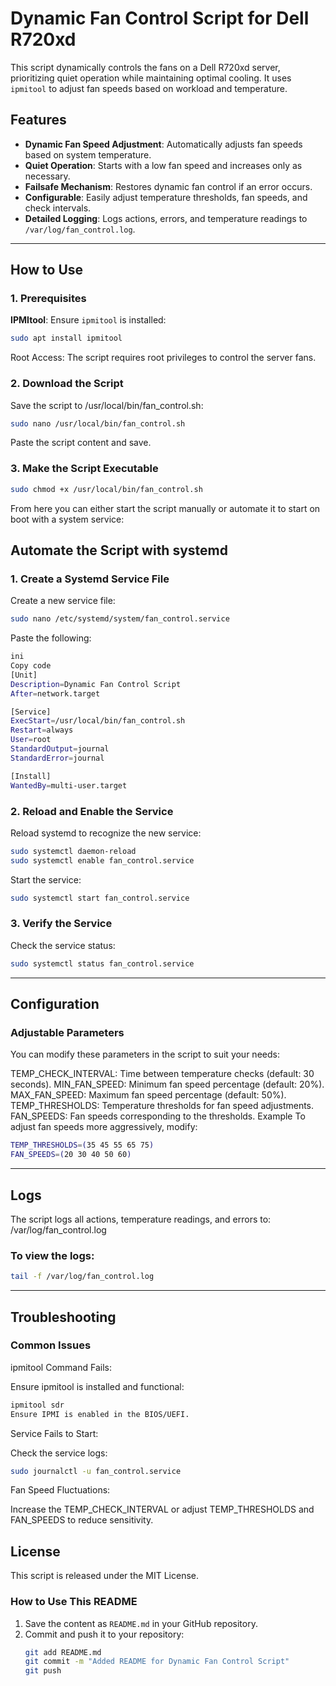 # Dynamic Fan Control Script for Dell R720xd

This script dynamically controls the fans on a Dell R720xd server, prioritizing quiet operation while maintaining optimal cooling. It uses `ipmitool` to adjust fan speeds based on workload and temperature.

## Features
- **Dynamic Fan Speed Adjustment**: Automatically adjusts fan speeds based on system temperature.
- **Quiet Operation**: Starts with a low fan speed and increases only as necessary.
- **Failsafe Mechanism**: Restores dynamic fan control if an error occurs.
- **Configurable**: Easily adjust temperature thresholds, fan speeds, and check intervals.
- **Detailed Logging**: Logs actions, errors, and temperature readings to `/var/log/fan_control.log`.

---

## How to Use

### 1. Prerequisites
**IPMItool**: Ensure `ipmitool` is installed:
  ```bash
  sudo apt install ipmitool
```
Root Access: The script requires root privileges to control the server fans.
### 2. Download the Script
Save the script to /usr/local/bin/fan_control.sh:

```bash
sudo nano /usr/local/bin/fan_control.sh
```
Paste the script content and save.

### 3. Make the Script Executable
```bash
sudo chmod +x /usr/local/bin/fan_control.sh
```

From here you can either start the script manually or automate it to start on boot with a system service:

## Automate the Script with systemd
### 1. Create a Systemd Service File
Create a new service file:

```bash
sudo nano /etc/systemd/system/fan_control.service
```
Paste the following:
```bash
ini
Copy code
[Unit]
Description=Dynamic Fan Control Script
After=network.target

[Service]
ExecStart=/usr/local/bin/fan_control.sh
Restart=always
User=root
StandardOutput=journal
StandardError=journal

[Install]
WantedBy=multi-user.target
```

### 2. Reload and Enable the Service
Reload systemd to recognize the new service:

```bash
sudo systemctl daemon-reload
sudo systemctl enable fan_control.service
```

Start the service:

```bash
sudo systemctl start fan_control.service
```

### 3. Verify the Service
Check the service status:

```bash
sudo systemctl status fan_control.service
```
---
## Configuration
### Adjustable Parameters
You can modify these parameters in the script to suit your needs:

TEMP_CHECK_INTERVAL: Time between temperature checks (default: 30 seconds).
MIN_FAN_SPEED: Minimum fan speed percentage (default: 20%).
MAX_FAN_SPEED: Maximum fan speed percentage (default: 50%).
TEMP_THRESHOLDS: Temperature thresholds for fan speed adjustments.
FAN_SPEEDS: Fan speeds corresponding to the thresholds.
Example
To adjust fan speeds more aggressively, modify:

```bash
TEMP_THRESHOLDS=(35 45 55 65 75)
FAN_SPEEDS=(20 30 40 50 60)
```
---
## Logs
The script logs all actions, temperature readings, and errors to:
/var/log/fan_control.log

### To view the logs:

```bash
tail -f /var/log/fan_control.log
```
---
## Troubleshooting
### Common Issues
ipmitool Command Fails:

Ensure ipmitool is installed and functional:
```bash
ipmitool sdr
Ensure IPMI is enabled in the BIOS/UEFI.
```
Service Fails to Start:

Check the service logs:
```bash
sudo journalctl -u fan_control.service
```

Fan Speed Fluctuations:

Increase the TEMP_CHECK_INTERVAL or adjust TEMP_THRESHOLDS and FAN_SPEEDS to reduce sensitivity.
## License
This script is released under the MIT License.


### **How to Use This README**
1. Save the content as `README.md` in your GitHub repository.
2. Commit and push it to your repository:
   ```bash
   git add README.md
   git commit -m "Added README for Dynamic Fan Control Script"
   git push
